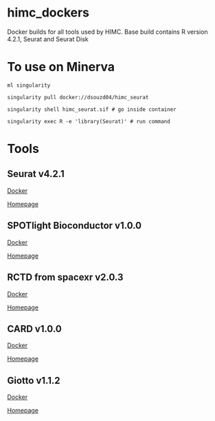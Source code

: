 # himc_dockers
Docker builds for all tools used by HIMC. Base build contains R version 4.2.1,
Seurat and Seurat Disk

# To use on Minerva
`ml singularity`

`singularity pull docker://dsouzd04/himc_seurat`

`singularity shell himc_seurat.sif # go inside container`

`singularity exec R -e 'library(Seurat)' # run command`

# Tools

## Seurat v4.2.1

[Docker](https://hub.docker.com/repository/docker/dsouzd04/himc_seurat)

[Homepage](https://satijalab.org/seurat/)

## SPOTlight Bioconductor v1.0.0

[Docker](https://hub.docker.com/repository/docker/dsouzd04/himc_spotlight)

[Homepage](https://marcelosua.github.io/SPOTlight/)

## RCTD from spacexr v2.0.3
[Docker](https://hub.docker.com/repository/docker/dsouzd04/himc_rctd)

[Homepage](https://github.com/dmcable/spacexr)

## CARD v1.0.0
[Docker](https://hub.docker.com/repository/docker/dsouzd04/himc_card)

[Homepage](https://github.com/YingMa0107/CARD)

## Giotto v1.1.2
[Docker](https://hub.docker.com/repository/docker/dsouzd04/himc_giotto)

[Homepage](https://giottosuite.readthedocs.io/en/master/index.html)


